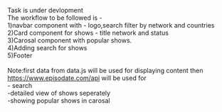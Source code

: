 Task is under devlopment<br>
The workflow to be followed is -<br>
  1)navbar component with - logo,search filter by network and countries<br>
  2)Card component for shows - title network and status<br>
  3)Carosal component with popular shows.<br>
  4)Adding search for shows<br>
  5)Footer<br>
 <br>
  Note:first data from data.js will be used for displaying content then  https://www.episodate.com/api will be used 
        for<br> - search<br>
            -detailed view of shows seperately<br>
            -showing popular shows in carosal<br>
